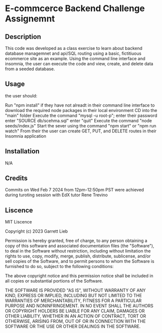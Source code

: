 # E-commcerce Backend Challenge Assignemnt

## Description

This code was developed as a class exercise to learn about backend database managemnet and api/SQL routing using a basic, fictitiuous ecommerce site as an example.
 Using the command line interface and insomnia, the user can execute the code and view, create, and delete data from a seeded database. 

<!-- <img src="/README/assets/1.png" width="100%" height="100%">
<img src="/README/assets/2.png" width="100%" height="100%">
<img src="/README/assets/3.png" width="100%" height="100%"> -->



## Usage

the user should:

Run "npm install" if they have not alreadt in their command line interface to download the required node packages in their local environment
CD into the "main" folder
Execute the command "mysql -u root-p"; enter their password
    enter "SOURCE db/scehma.sql"
    enter "quit"
Execute the command "node seeds/index.js"
Start the sever using the command "npm start" or "npm run watch"
From their the user can create GET, PUT, and DELETE routes in their Insomnia application 

## Installation

N/A

## Credits

Commits on Wed Feb 7 2024 from 12pm-12:50pm PST were achieved during turoting session with EdX tutor Rene Trevino


## Liscence

MIT Liscence

Copyright (c) 2023 Garrett Lieb

Permission is hereby granted, free of charge, to any person obtaining a copy of this software and associated documentation files (the "Software"), to deal in the Software without restriction, including without limitation the rights to use, copy, modify, merge, publish, distribute, sublicense, and/or sell copies of the Software, and to permit persons to whom the Software is furnished to do so, subject to the following conditions:

The above copyright notice and this permission notice shall be included in all copies or substantial portions of the Software.

THE SOFTWARE IS PROVIDED "AS IS", WITHOUT WARRANTY OF ANY KIND, EXPRESS OR IMPLIED, INCLUDING BUT NOT LIMITED TO THE WARRANTIES OF MERCHANTABILITY, FITNESS FOR A PARTICULAR PURPOSE AND NONINFRINGEMENT. IN NO EVENT SHALL THE AUTHORS OR COPYRIGHT HOLDERS BE LIABLE FOR ANY CLAIM, DAMAGES OR OTHER LIABILITY, WHETHER IN AN ACTION OF CONTRACT, TORT OR OTHERWISE, ARISING FROM, OUT OF OR IN CONNECTION WITH THE SOFTWARE OR THE USE OR OTHER DEALINGS IN THE SOFTWARE.